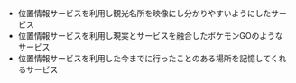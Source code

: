 * 位置情報サービスを利用し観光名所を映像にし分かりやすいようにしたサービス
* 位置情報サービスを利用し現実とサービスを融合したポケモンGOのようなサービス
* 位置情報サービスを利用した今までに行ったことのある場所を記憶してくれるサービス
